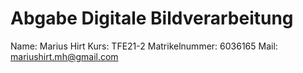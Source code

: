 # Abgabe Digitale Bildverarbeitung 
Name: Marius Hirt 
Kurs: TFE21-2
Matrikelnummer: 6036165
Mail: mariushirt.mh@gmail.com
